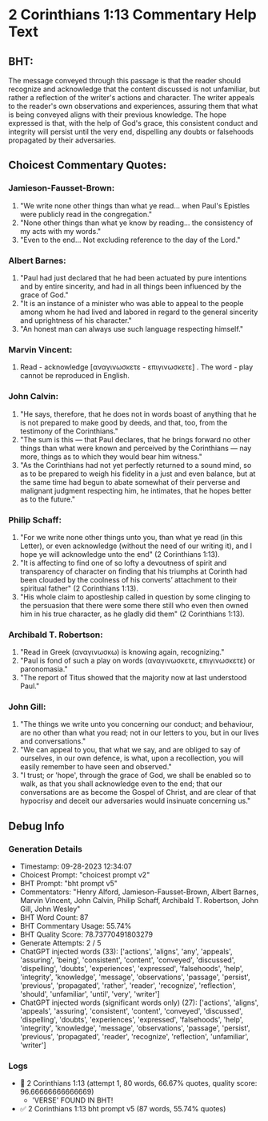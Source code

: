 # 2 Corinthians 1:13 Commentary Help Text

## BHT:
The message conveyed through this passage is that the reader should recognize and acknowledge that the content discussed is not unfamiliar, but rather a reflection of the writer's actions and character. The writer appeals to the reader's own observations and experiences, assuring them that what is being conveyed aligns with their previous knowledge. The hope expressed is that, with the help of God's grace, this consistent conduct and integrity will persist until the very end, dispelling any doubts or falsehoods propagated by their adversaries.

## Choicest Commentary Quotes:
### Jamieson-Fausset-Brown:
1. "We write none other things than what ye read... when Paul's Epistles were publicly read in the congregation."
2. "None other things than what ye know by reading... the consistency of my acts with my words."
3. "Even to the end... Not excluding reference to the day of the Lord."

### Albert Barnes:
1. "Paul had just declared that he had been actuated by pure intentions and by entire sincerity, and had in all things been influenced by the grace of God."
2. "It is an instance of a minister who was able to appeal to the people among whom he had lived and labored in regard to the general sincerity and uprightness of his character."
3. "An honest man can always use such language respecting himself."

### Marvin Vincent:
1. Read - acknowledge [αναγινωσκετε - επιγινωσκετε] . The word - play cannot be reproduced in English.

### John Calvin:
1. "He says, therefore, that he does not in words boast of anything that he is not prepared to make good by deeds, and that, too, from the testimony of the Corinthians."
2. "The sum is this — that Paul declares, that he brings forward no other things than what were known and perceived by the Corinthians — nay more, things as to which they would bear him witness."
3. "As the Corinthians had not yet perfectly returned to a sound mind, so as to be prepared to weigh his fidelity in a just and even balance, but at the same time had begun to abate somewhat of their perverse and malignant judgment respecting him, he intimates, that he hopes better as to the future."

### Philip Schaff:
1. "For we write none other things unto you, than what ye read (in this Letter), or even acknowledge (without the need of our writing it), and I hope ye will acknowledge unto the end" (2 Corinthians 1:13). 
2. "It is affecting to find one of so lofty a devoutness of spirit and transparency of character on finding that his triumphs at Corinth had been clouded by the coolness of his converts’ attachment to their spiritual father" (2 Corinthians 1:13). 
3. "His whole claim to apostleship called in question by some clinging to the persuasion that there were some there still who even then owned him in his true character, as he gladly did them" (2 Corinthians 1:13).

### Archibald T. Robertson:
1. "Read in Greek (αναγινωσκω) is knowing again, recognizing."
2. "Paul is fond of such a play on words (αναγινωσκετε, επιγινωσκετε) or paronomasia."
3. "The report of Titus showed that the majority now at last understood Paul."

### John Gill:
1. "The things we write unto you concerning our conduct; and behaviour, are no other than what you read; not in our letters to you, but in our lives and conversations." 
2. "We can appeal to you, that what we say, and are obliged to say of ourselves, in our own defence, is what, upon a recollection, you will easily remember to have seen and observed." 
3. "I trust; or 'hope', through the grace of God, we shall be enabled so to walk, as that you shall acknowledge even to the end; that our conversations are as become the Gospel of Christ, and are clear of that hypocrisy and deceit our adversaries would insinuate concerning us."


## Debug Info
### Generation Details
- Timestamp: 09-28-2023 12:34:07
- Choicest Prompt: "choicest prompt v2"
- BHT Prompt: "bht prompt v5"
- Commentators: "Henry Alford, Jamieson-Fausset-Brown, Albert Barnes, Marvin Vincent, John Calvin, Philip Schaff, Archibald T. Robertson, John Gill, John Wesley"
- BHT Word Count: 87
- BHT Commentary Usage: 55.74%
- BHT Quality Score: 78.73770491803279
- Generate Attempts: 2 / 5
- ChatGPT injected words (33):
	['actions', 'aligns', 'any', 'appeals', 'assuring', 'being', 'consistent', 'content', 'conveyed', 'discussed', 'dispelling', 'doubts', 'experiences', 'expressed', 'falsehoods', 'help', 'integrity', 'knowledge', 'message', 'observations', 'passage', 'persist', 'previous', 'propagated', 'rather', 'reader', 'recognize', 'reflection', 'should', 'unfamiliar', 'until', 'very', 'writer']
- ChatGPT injected words (significant words only) (27):
	['actions', 'aligns', 'appeals', 'assuring', 'consistent', 'content', 'conveyed', 'discussed', 'dispelling', 'doubts', 'experiences', 'expressed', 'falsehoods', 'help', 'integrity', 'knowledge', 'message', 'observations', 'passage', 'persist', 'previous', 'propagated', 'reader', 'recognize', 'reflection', 'unfamiliar', 'writer']

### Logs
- 🔄 2 Corinthians 1:13 (attempt 1, 80 words, 66.67% quotes, quality score: 96.66666666666669) 
	- 'VERSE' FOUND IN BHT!
- ✅ 2 Corinthians 1:13 bht prompt v5 (87 words, 55.74% quotes)